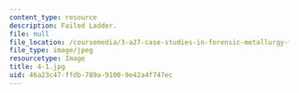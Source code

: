```yaml
---
content_type: resource
description: Failed Ladder.
file: null
file_location: /coursemedia/3-a27-case-studies-in-forensic-metallurgy-fall-2007/46a23c47ffdb789a91009e42a4f747ec_4-1.jpg
file_type: image/jpeg
resourcetype: Image
title: 4-1.jpg
uid: 46a23c47-ffdb-789a-9100-9e42a4f747ec
---
```

